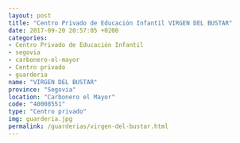 ```yaml
---
layout: post
title: "Centro Privado de Educación Infantil VIRGEN DEL BUSTAR"
date: 2017-09-20 20:57:05 +0200
categories:
- Centro Privado de Educación Infantil
- segovia
- carbonero-el-mayor
- Centro privado
- guarderia
name: "VIRGEN DEL BUSTAR"
province: "Segovia"
location: "Carbonero el Mayor"
code: "40008551"
type: "Centro privado"
img: guarderia.jpg
permalink: /guarderias/virgen-del-bustar.html
---
```


